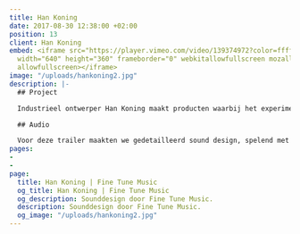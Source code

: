 ```yaml
---
title: Han Koning
date: 2017-08-30 12:38:00 +02:00
position: 13
client: Han Koning
embed: <iframe src="https://player.vimeo.com/video/139374972?color=ffffff&title=0&byline=0&portrait=0"
  width="640" height="360" frameborder="0" webkitallowfullscreen mozallowfullscreen
  allowfullscreen></iframe>
image: "/uploads/hankoning2.jpg"
description: |-
  ## Project

  Industrieel ontwerper Han Koning maakt producten waarbij het experiment met materiaal en vorm voorop staat. Regisseur Joshua Maldonado legde zijn manier van werken vast in deze video.

  ## Audio

  Voor deze trailer maakten we gedetailleerd sound design, spelend met contrast en verschillende geluidstexturen, om de impact van het beeld te versterken.
pages:
- 
- 
page:
  title: Han Koning | Fine Tune Music
  og_title: Han Koning | Fine Tune Music
  og_description: Sounddesign door Fine Tune Music.
  description: Sounddesign door Fine Tune Music.
  og_image: "/uploads/hankoning2.jpg"
---
```


